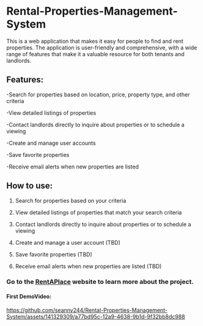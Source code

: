 # Rental-Properties-Management-System
This is a web application that makes it easy for people to find and rent properties. The application is user-friendly and comprehensive, with a wide range of features that make it a valuable resource for both tenants and landlords.

## Features:
-Search for properties based on location, price, property type, and other criteria<br>
>
-View detailed listings of properties<br>
>
-Contact landlords directly to inquire about properties or to schedule a viewing<br>
>
-Create and manage user accounts<br>
>
-Save favorite properties<br>
>
-Receive email alerts when new properties are listed<br>

## How to use:
1. Search for properties based on your criteria<br>
>
2. View detailed listings of properties that match your search criteria<br>
>
3. Contact landlords directly to inquire about properties or to schedule a viewing<br>
>
4. Create and manage a user account (TBD)<br>
>
5. Save favorite properties (TBD)<br>
>
6. Receive email alerts when new properties are listed (TBD)<br>

### Go to the [RentAPlace](https://sites.google.com/myuwc.ac.za/rentaplace/home) website to learn more about the project.

#### First DemoVideo:

https://github.com/seanny244/Rental-Properties-Management-System/assets/141329309/a77bd95c-12a9-4638-9b1d-9f32bb8dc988


